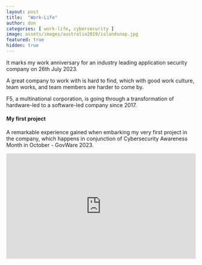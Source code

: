 ```yaml
---
layout: post
title:  "Work-Life"
author: don
categories: [ work-life, cybersecurity ]
image: assets/images/australia2019/islandsnap.jpg
featured: true
hidden: true
---
```


It marks my work anniversary for an industry leading application security company on 26th July 2023.

A great company to work with is hard to find, which with good work culture, team works, and team members are harder to come by. 

<span class="spoiler">F5, a multinational corporation,</span> is going through a transformation of hardware-led to a software-led company since 2017.

#### My first project

A remarkable experience gained when embarking my very first project in the company, which happens in conjunction of Cybersecurity Awareness Month in October - GovWare 2023.

<iframe style="width:100%;" height="280" src="https://dms-exp3.licdn.com/playlist/vid/C5605AQE0yQS8B1Llgw/mp4-720p-30fp-crf28/0/1665761064122?e=1691157600&v=beta&t=biQRw8Hs7PTPnOYgILJuuzpjzK-mLdfw2IxBfEjJ77Q" frameborder="0" allowfullscreen></iframe>
